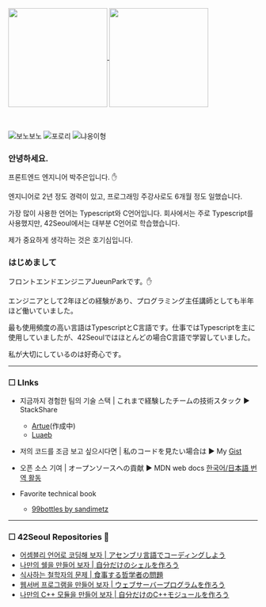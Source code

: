 <a href="https://github.com/humonnom">
  <img height=200 align="center" src="https://github-readme-stats.vercel.app/api?username=humonnom&theme=tokyonight" />
</a>
<a href="https://github.com/humonnom">
  <img height=200 align="center" src="https://github-readme-stats.vercel.app/api/top-langs?username=humonnom&layout=compact&langs_count=8&card_width=320&hide_progress=true&theme=tokyonight" />
</a>
<br>
<br>
<br>

![보노보노](https://github.com/user-attachments/assets/98c4d23b-bf75-4f7c-9542-47ce56d05611)
![포로리](https://github.com/user-attachments/assets/6e2da0ca-7301-4311-a731-e262d98b464e)
![냐옹이형](https://github.com/user-attachments/assets/20b2f821-241e-4a9c-a07b-8dcb078d5cc8)

### 안녕하세요.
프론트엔드 엔지니어 박주은입니다. ✋

엔지니어로 2년 정도 경력이 있고, 프로그래밍 주강사로도 6개월 정도 일했습니다.

가장 많이 사용한 언어는 Typescript와 C언어입니다. 회사에서는 주로 Typescript를 사용했지만, 42Seoul에서는 대부분 C언어로 학습했습니다.

제가 중요하게 생각하는 것은 호기심입니다.

### はじめまして
フロントエンドエンジニアJueunParkです。✋

エンジニアとして2年ほどの経験があり、プログラミング主任講師としても半年ほど働いていました。

最も使用頻度の高い言語はTypescriptとC言語です。仕事ではTypescriptを主に使用していましたが、42Seoulではほとんどの場合C言語で学習していました。

私が大切にしているのは好奇心です。

---
### ☐ LInks
* 지금까지 경험한 팀의 기술 스택 | これまで経験したチームの技術スタック ▶︎ StackShare
   * [Artue](https://stackshare.io/humonnom/artue)(作成中)
   * [Luaeb](https://stackshare.io/humonnom/luaeb)  
* 저의 코드를 조금 보고 싶으시다면 | 私のコードを見たい場合は ▶︎ My [Gist](https://gist.github.com/humonnom)
* 오픈 소스 기여 | オープンソースへの貢献 ▶︎ MDN web docs [한국어/日本語 번역 활동](https://github.com/mdn/translated-content/pulls?q=is:pr+author:humonnom)

* Favorite technical book
   * [99bottles by sandimetz](https://sandimetz.com/99bottles)
---
<!--
* 最近何してる？ ▶︎ [nownownow.com](https://nownownow.com/p/Tv8T)
<a>
<img height=50 align="center" src="https://github.com/user-attachments/assets/98c4d23b-bf75-4f7c-9542-47ce56d05611" />
</a>
* 처음 배운 언어는 C언어로, 이후 2년간 C언어를 주로 사용했습니다.
* 2022년 7월부터 ![frontend](https://img.shields.io/badge/Frontend-skyblue) 개발자로 일하고 있습니다. 주로 ![react](https://img.shields.io/badge/React-white)를 사용합니다.
* 프로그래밍 교육에 관심이 있어서 ![](https://img.shields.io/badge/인프런-grey) 등 에서 멘토로 활동하고 있습니다.
* 2024년 목표는
   * 외국어(![jp](https://img.shields.io/badge/일본어-grey)와 ![en](https://img.shields.io/badge/영어-grey)) 회화를 열심히 하는 것입니다.
      * ![jp](https://img.shields.io/badge/일본어-grey) ![jp](https://img.shields.io/badge/JLPT_N2-yellow) ![DONE](https://img.shields.io/badge/취득완료!-blue)
      * ![en](https://img.shields.io/badge/영어-grey) ![en](https://img.shields.io/badge/영어회화어플-yellow) ![START](https://img.shields.io/badge/시작했음-skyblue)
   * 오픈소스 기여도 틈틈이 해보려고 합니다.

   * ![](https://img.shields.io/badge/transition_property-yellow) ![](https://img.shields.io/badge/반영완료-blue)
   * ![](https://img.shields.io/badge/transition_duration-yellow) ![](https://img.shields.io/badge/반영완료-blue)
   * ![](https://img.shields.io/badge/transition_property-yellow) ![](https://img.shields.io/badge/반영완료-blue)
   * ![](https://img.shields.io/badge/transition_duration-yellow) ![](https://img.shields.io/badge/반영완료-blue)
   * [42Piscine](https://github.com/humonnom/42-piscine)
-->

### ☐ 42Seoul Repositories 🎵
   * [어셈블리 언어로 코딩해 보자 | アセンブリ言語でコーディングしよう](https://github.com/humonnom/42-llibasm)
   * [나만의 쉘을 만들어 보자 | 自分だけのシェルを作ろう](https://github.com/humonnom/42-shellWeDance)
   * [식사하는 철학자의 문제 | 食事する哲学者の問題](https://github.com/humonnom/42-philosophers)
   * [웹서버 프로그램을 만들어 보자 | ウェブサーバープログラムを作ろう](https://github.com/humonnom/42-webserv-ref)
   * [나만의 C++ 모듈을 만들어 보자 | 自分だけのC++モジュールを作ろう](https://github.com/humonnom/42-cpp-modules)
